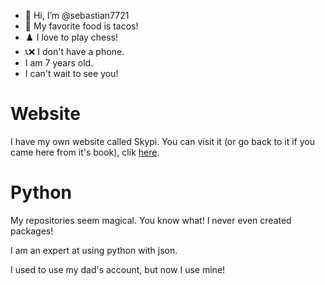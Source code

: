 - 👋 Hi, I’m @sebastian7721
- 🌮 My favorite food is tacos!
- ♟️ I love to play chess!
- 📞❌ I don't have a phone.
- I am 7 years old.
- I can't wait to see you!

<!---
sebastian7721/sebastian7721 is a ✨ special ✨ repository because its `README.md` (this file) appears on your GitHub profile.
You can click the Preview link to take a look at your changes.
--->

# Website

I have my own website called Skypi. You can visit it (or go back to it if you came here from it's book), clik [here](https://skypi.club).



# Python

My repositories seem magical. You know what! I never even created packages!

I am an expert at using python with json.

I used to use my dad's account, but now I use mine!
